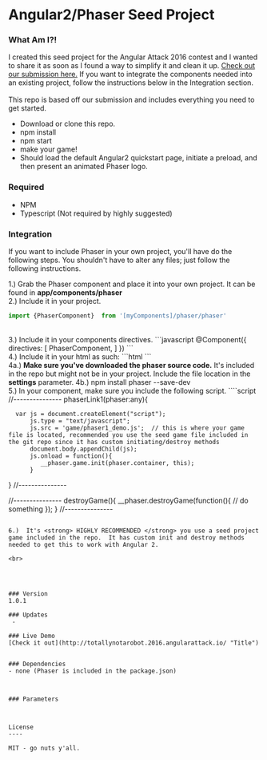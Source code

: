 # Angular2/Phaser Seed Project

### What Am I?!
I created this seed project for the Angular Attack 2016 contest and I wanted to share it as soon as I found a way to simplify it and clean it up.  [Check out our submission here.](http://totallynotarobot.2016.angularattack.io/ "Angular Attack 2016")  If you want to integrate the components needed into an existing project, follow the instructions below in the Integration section.
<br><br>
This repo is based off our submission and includes everything you need to get started.
  - Download or clone this repo.
  - npm install
  - npm start
  - make your game!
  - Should load the default Angular2 quickstart page, initiate a preload, and then present an animated Phaser logo.


### Required
  - NPM
  - Typescript (Not required by highly suggested)


### Integration
If you want to include Phaser in your own project, you'll have do the following steps.  You shouldn't have to alter any files; just follow the following instructions.

1.) Grab the Phaser component and place it into your own project.  It can be found in <strong>app/components/phaser</strong> <br>
2.)  Include it in your project.  
```javascript
import {PhaserComponent}  from '[myComponents]/phaser/phaser'
```
<br>
3.)  Include it in your components directives.
```javascript
@Component({
    directives: [
       PhaserComponent,
  	]
})
```
<br>
4.)  Include it in your html as such: 
```html
<phaser (phaser)="phaserLink1($event)" [settings]="{file:'node_modules/phaser/build/phaser.min.js'}"></phaser>
```
<br>
4a.)  <strong>Make sure you've downloaded the phaser source code.</strong>    It's included in the repo but might not be in your project.  Include the file location in the <strong>settings</strong> parameter.
4b.)  npm install phaser --save-dev

<br>
5.)  In your component, make sure you include the following script.
````script
   //---------------
   phaserLink1(phaser:any){

      var js = document.createElement("script");
          js.type = "text/javascript";
          js.src = 'game/phaser1_demo.js';  // this is where your game file is located, recommended you use the seed game file included in the git repo since it has custom initiating/destroy methods
          document.body.appendChild(js);
          js.onload = function(){
             __phaser.game.init(phaser.container, this);
          }
   }
   //---------------
   
   //---------------
   destroyGame(){
      __phaser.destroyGame(function(){
            // do something
      });
   }
   //---------------   
````

6.)  It's <strong> HIGHLY RECOMMENDED </strong> you use a seed project game included in the repo.  It has custom init and destroy methods needed to get this to work with Angular 2.  

<br>




### Version
1.0.1

### Updates
 - 

### Live Demo 
[Check it out](http://totallynotarobot.2016.angularattack.io/ "Title")


### Dependencies
- none (Phaser is included in the package.json)



### Parameters



License
----

MIT - go nuts y'all.
